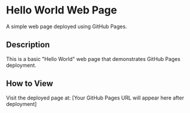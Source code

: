 # Hello World Web Page

A simple web page deployed using GitHub Pages.

## Description
This is a basic "Hello World" web page that demonstrates GitHub Pages deployment.

## How to View
Visit the deployed page at: [Your GitHub Pages URL will appear here after deployment] 